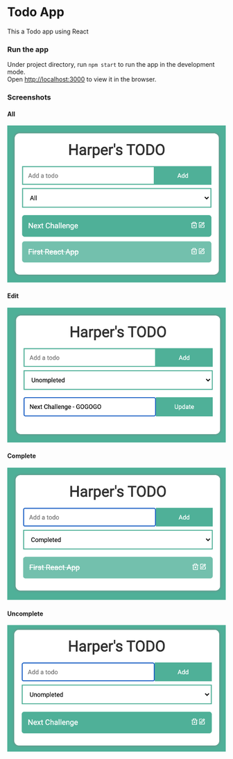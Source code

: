 # Todo App 

This a Todo app using React

### Run the app

Under project directory, run ```npm start``` to run the app in the development mode.\
Open [http://localhost:3000](http://localhost:3000) to view it in the browser.

### Screenshots
#### All
![All](./src/imgs/todoapp.png)
#### Edit
![Edit](./src/imgs/Edit.png)
#### Complete
![Complete](./src/imgs/Filter_complete.png)
#### Uncomplete
![Uncomplete](./src/imgs/Filter_uncomplete.png)
